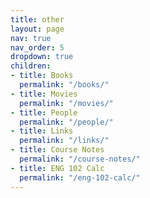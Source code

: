 ```yaml
---
title: other
layout: page
nav: true
nav_order: 5
dropdown: true
children:
- title: Books
  permalink: "/books/"
- title: Movies
  permalink: "/movies/"
- title: People
  permalink: "/people/"
- title: Links
  permalink: "/links/"
- title: Course Notes
  permalink: "/course-notes/"
- title: ENG 102 Calc
  permalink: "/eng-102-calc/"
---
```


